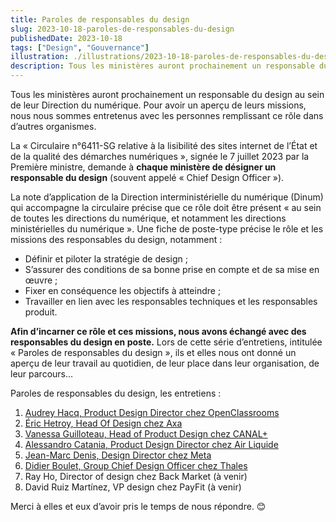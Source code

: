 ```yaml
---
title: Paroles de responsables du design
slug: 2023-10-18-paroles-de-responsables-du-design
publishedDate: 2023-10-18
tags: ["Design", "Gouvernance"]
illustration: ./illustrations/2023-10-18-paroles-de-responsables-du-design.png
description: Tous les ministères auront prochainement un responsable du design au sein de leur Direction du numérique. Pour avoir un aperçu de leurs missions, nous nous sommes entretenus avec les personnes remplissant ce rôle dans d’autres organismes.
---
```


<p class="fr-text--lead">Tous les ministères auront prochainement un responsable du design au sein de leur Direction du numérique. Pour avoir un aperçu de leurs missions, nous nous sommes entretenus avec les personnes remplissant ce rôle dans d’autres organismes. 
</p>

La «&nbsp;Circulaire n°6411-SG relative à la lisibilité des sites internet de l’État et de la qualité des démarches numériques&nbsp;», signée le 7 juillet 2023 par la Première ministre, demande à **chaque ministère de désigner un responsable du design** (souvent appelé «&nbsp;<span lang="en">Chief Design Officer</span>&nbsp;»).

La note d’application de la Direction interministérielle du numérique (Dinum) qui accompagne la circulaire précise que ce rôle doit être présent «&nbsp;au sein de toutes les directions du numérique, et notamment les directions ministérielles du numérique&nbsp;». Une fiche de poste-type précise le rôle et les missions des responsables du design, notamment :

- Définir et piloter la stratégie de design&nbsp;;
- S’assurer des conditions de sa bonne prise en compte et de sa mise en œuvre&nbsp;;
- Fixer en conséquence les objectifs à atteindre&nbsp;;
- Travailler en lien avec les responsables techniques et les responsables produit.

**Afin d’incarner ce rôle et ces missions, nous avons échangé avec des responsables du design en poste.** Lors de cette série d’entretiens, intitulée «&nbsp;Paroles de responsables du design&nbsp;», ils et elles nous ont donné un aperçu de leur travail au quotidien, de leur place dans leur organisation, de leur parcours…

Paroles de responsables du design, les entretiens&nbsp;:

1. [Audrey Hacq, <span lang="en">Product Design Director</span> chez <span lang="en">OpenClassrooms</span>](/entretiens/audrey-hacq/)
2. [Éric  Hetroy, <span lang="en">Head Of Design</span> chez Axa](/entretiens/eric-hetroy/)
3. [Vanessa Guilloteau, <span lang="en">Head of Product Design</span> chez CANAL+](/entretiens/vanessa-guilloteau/)
4. [Alessandro Catania, <span lang="en">Product Design Director</span> chez Air Liquide](/entretiens/alessandro-catania/)
5. [Jean-Marc Denis, <span lang="en">Design Director</span> chez Meta](/entretiens/jean-marc-denis/)
6. [Didier Boulet, <span lang="en">Group Chief Design Officer</span> chez Thales](/entretiens/didier-boulet/)
7. Ray Ho, <span lang="en">Director of design</span> chez <span lang="en">Back Market</span> (à venir)
8. David Ruiz Martínez, <span lang="en">VP design</span> chez <span lang="en">PayFit</span> (à venir)

Merci à elles et eux d’avoir pris le temps de nous répondre. 😊
